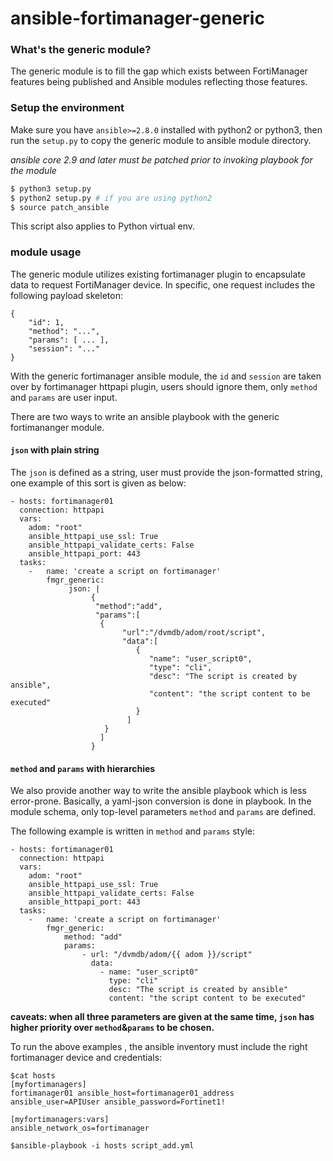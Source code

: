 # ansible-fortimanager-generic

### What's the generic module?

The generic module is to fill the gap which exists between FortiManager features being published and Ansible modules reflecting those features.

### Setup the environment 
Make sure you have `ansible>=2.8.0` installed with python2 or python3, then run the `setup.py` to copy the generic module to ansible module directory.

*ansible core 2.9 and later must be patched prior to invoking playbook for the module*
```sh
$ python3 setup.py 
$ python2 setup.py # if you are using python2
$ source patch_ansible
```
This script also applies to Python virtual env.
### module usage

The generic module utilizes existing fortimanager plugin to encapsulate data to request FortiManager device. In specific, one request includes the following payload skeleton:

```
{
    "id": 1,
    "method": "...",
    "params": [ ... ],
    "session": "..."
}
```
With the generic fortimanager ansible module, the `id` and `session` are taken over by fortimanager httpapi plugin, users should ignore them, only `method` and `params` are user input. 

There are two ways to write an ansible playbook with the generic fortimananger module.

#### `json` with plain string

The `json` is defined as a string, user must provide the json-formatted string, one example of this sort is given as below: 
```
- hosts: fortimanager01
  connection: httpapi
  vars:
    adom: "root"
    ansible_httpapi_use_ssl: True
    ansible_httpapi_validate_certs: False
    ansible_httpapi_port: 443
  tasks:
    -   name: 'create a script on fortimanager'
        fmgr_generic:
             json: |
                  {
                   "method":"add",
                   "params":[
                    {
                         "url":"/dvmdb/adom/root/script",
                         "data":[
                            {
                               "name": "user_script0",
                               "type": "cli",
                               "desc": "The script is created by ansible",
                               "content": "the script content to be executed"
                            }
                          ]
                     }
                    ]
                  }
```

#### `method` and `params` with hierarchies
We also provide another way to write the ansible playbook which is less error-prone. Basically, a yaml-json conversion is done in playbook. In the module schema, only top-level parameters `method` and `params` are defined. 

The following example is written in `method` and `params` style:
```
- hosts: fortimanager01
  connection: httpapi
  vars:
    adom: "root"
    ansible_httpapi_use_ssl: True
    ansible_httpapi_validate_certs: False
    ansible_httpapi_port: 443
  tasks:
    -   name: 'create a script on fortimanager'
        fmgr_generic:
            method: "add"
            params:
                - url: "/dvmdb/adom/{{ adom }}/script"
                  data:
                    - name: "user_script0"
                      type: "cli"
                      desc: "The script is created by ansible"
                      content: "the script content to be executed"
```


__caveats: when all three parameters are given at the same time, `json` has higher priority over `method`&`params` to be chosen.__ 

To run the above examples , the ansible inventory must include the right fortimanager device and credentials:
```
$cat hosts
[myfortimanagers]
fortimanager01 ansible_host=fortimanager01_address ansible_user=APIUser ansible_password=Fortinet1!

[myfortimanagers:vars]
ansible_network_os=fortimanager

$ansible-playbook -i hosts script_add.yml
```

